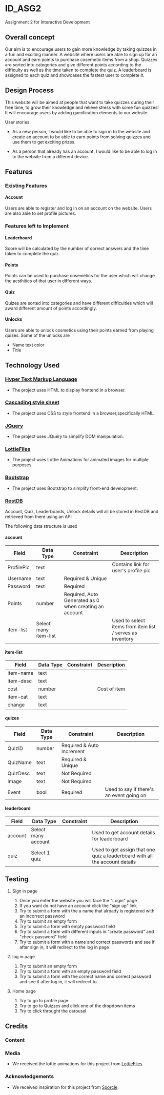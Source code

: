 # ID_ASG2
 Assignment 2 for Interactive Development

## Overall concept
Our aim is to encourage users to gain more knowledge by taking quizzes in a fun and exciting manner. A website where users are able to sign up for an account and earn points to purchase cosemetic items from a shop. Quizzes are sorted into categories and give different points according to the difficulty as well as the time taken to complete the quiz. A leaderboard is assigned to each quiz and showcases the fastest user to complete it.

## Design Process
This website will be aimed at people that want to take quizzes during their free time, to grow their knowledge and relieve stress with some fun quizzes! It will encourage users by adding gamification elements to our website.

User stories:
- As a new person, I would like to be able to sign in to the website and create an account to be able to earn points from solving quizzes and use them to get exciting prizes.

- As a person that already has an account, I would like to be able to log in to the website from a different device.

## Features

### Existing Features

#### Account
Users are able to register and log in on an account on the website.
Users are also able to set profile pictures.

### Features left to Implement

#### Leaderboard
Score will be calculated by the number of correct answers and the time taken to complete the quiz.

#### Points
Points can be used to purchase cosemetics for the user which will change the aesthitics of that user in different ways. 

#### Quiz
Quizes are sorted into categories and have different difficulties which will award different amount of points accordingly.

#### Unlocks
Users are able to unlock cosmetics using their points earned from playing quizes.
Some of the unlocks are
- Name text color
- Title

## Technology Used
### [Hyper Text Markup Language]()
- The project uses HTML to display frontend in a browser.

### [Cascading style sheet]()
- The project uses CSS to style frontend in a browser,specifically HTML.

### [JQuery](https://jquery.com/)
- The project uses JQuery to simplify DOM manipulation.

### [LottieFiles](https://lottiefiles.com/)
- The project uses Lottie Animations for animated images for multiple purposes.

### [Bootstrap](https://getbootstrap.com/docs/5.3/getting-started/introduction/)
- The project uses Bootstrap to simplify front-end development.

### [RestDB]()
Account, Quiz, Leaderboards, Unlock details will all be stored in RestDB and retrieved from there using an API

The following data structure is used
#### account
|Field|Data Type|Constraint|Description|
|-----|---------|----------|-----------|
|ProfilePic|text||Contains link for user's profile pic|
|Username|text|Required & Unique|
|Password|text|Required|
|Points|number|Required, Auto Generated as 0 when creating an account|
|item-list|Select many item-list||Used to select items from item list / serves as inventory|

#### item-list
|Field|Data Type|Constraint|Description|
|-----|---------|----------|-----------|
|item-name|text||
|item-desc|text||
|cost|number||Cost of item|
|item-cat|text|||
|change|text|||

#### quizes
|Field|Data Type|Constraint|Description|
|-----|---------|----------|-----------|
|QuizID|number|Required & Auto Increment|
|QuizName|text|Required & Unique|
|QuizDesc|text|Not Required|
|Image|text|Not Required|
|Event|bool|Required|Used to say if there's an event going on|

#### leaderboard
|Field|Data Type|Constraint|Description|
|-----|---------|----------|-----------|
|account|Select many account||Used to get account details for leaderboard|
|quiz|Select 1 quiz||Used to get assign that one quiz a leaderboard with all the account details

## Testing
1. Sign in page
    1. Once you enter the website you will face the "Login" page
    2. If you want do not have an account click the "sign up" link 
    3. Try to submit a form with the a name that already is registered with an incorrect password
    4. Try to submit an empty form
    5. Try to submit a form with empty password field 
    6. Try to submit a form with different inputs in "create password" and "check password" field
    7. Try to submit a form with a name and correct passwords and see if after sign in, it will redirect to the log in page

2. log in page
    1. Try to submit an empty form
    2. Try to submit a form with an empty password field 
    3. Try to submit a form with the correct name and correct password and see if after log in, it will redirect to 

3. Home page
    1. Try to go to profile page
    2. Try to go to Quizzes and click one of the dropdown items
    3. Try to click throught the carousel
    
## Credits

### Content

### Media
- We received the lottie animations for this project from [LottieFiles](https://lottiefiles.com/).
### Acknowledgements
- We received inspiration for this project from [Sporcle](https://www.sporcle.com/).